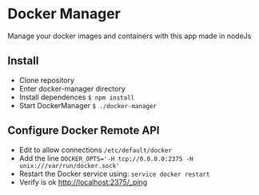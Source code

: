 # Docker Manager

Manage your docker images and containers with this app made in nodeJs

## Install
* Clone repository
* Enter docker-manager directory
* Install dependences ```$ npm install```
* Start DockerManager ```$ ./docker-manager```

## Configure Docker Remote API
* Edit to allow connections ```/etc/default/docker```
* Add the line ```DOCKER_OPTS='-H tcp://0.0.0.0:2375 -H unix:///var/run/docker.sock'```
* Restart the Docker service using: ```service docker restart```
* Verify is ok [http://localhost:2375/_ping](http://localhost:2375/_ping) 
